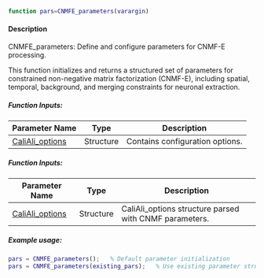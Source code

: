 ```matlab
function pars=CNMFE_parameters(varargin)
```

#### Description
CNMFE_parameters: Define and configure parameters for CNMF-E processing.

This function initializes and returns a structured set of parameters for
constrained non-negative matrix factorization (CNMF-E), including spatial,
temporal, background, and merging constraints for neuronal extraction.

##### Function Inputs:
| Parameter Name | Type         | Description                                      |
|----------------|--------------|--------------------------------------------------|
| [CaliAli_options](../../Functions_doc/CaliAli_parameters) | Structure    | Contains configuration options.|

##### Function Inputs:
| Parameter Name | Type         | Description                                      |
|----------------|--------------|--------------------------------------------------|
| [CaliAli_options](../../Functions_doc/CaliAli_parameters) | Structure    | CaliAli_options structure parsed with CNMF parameters.|

##### Example usage:
```matlab
pars = CNMFE_parameters();   % Default parameter initialization
pars = CNMFE_parameters(existing_pars);   % Use existing parameter structure
```

